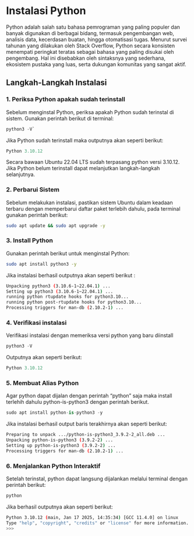 # Instalasi Python
Python adalah salah satu bahasa pemrograman yang paling populer dan banyak digunakan di berbagai bidang, termasuk pengembangan web, analisis data, kecerdasan buatan, hingga otomatisasi tugas. Menurut survei tahunan yang dilakukan oleh Stack Overflow, Python secara konsisten menempati peringkat teratas sebagai bahasa yang paling disukai oleh pengembang. Hal ini disebabkan oleh sintaksnya yang sederhana, ekosistem pustaka yang luas, serta dukungan komunitas yang sangat aktif.

## Langkah-Langkah Instalasi
### 1. Periksa Python apakah sudah terinstall
Sebelum menginstal Python, periksa apakah Python sudah terinstal di sistem. Gunakan perintah berikut di terminal:

```python
python3 -V`
```

Jika Python sudah terinstall maka outputnya akan seperti berikut:

```python
Python 3.10.12
```

Secara bawaan Ubuntu 22.04 LTS sudah terpasang python versi 3.10.12.
Jika Python belum terinstall dapat melanjutkan langkah-langkah selanjutnya.
### 2. Perbarui Sistem
Sebelum melakukan instalasi, pastikan sistem Ubuntu dalam keadaan terbaru dengan memperbarui daftar paket terlebih dahulu, pada terminal gunakan perintah berikut:
```bash
sudo apt update && sudo apt upgrade -y
```

### 3. Install Python
Gunakan perintah berikut untuk menginstal Python:

```bash
sudo apt install python3 -y
```

Jika instalasi berhasil outputnya akan seperti berikut :

```bash
Unpacking python3 (3.10.6-1~22.04.1) ...
Setting up python3 (3.10.6-1~22.04.1) ...
running python rtupdate hooks for python3.10...
running python post-rtupdate hooks for python3.10...
Processing triggers for man-db (2.10.2-1) ...
```
### 4. Verifikasi instalasi
Verifikasi instalasi dengan memeriksa versi python yang baru diinstall
```python
python3 -V
```
Outputnya akan seperti berikut:
```python
Python 3.10.12
```
### 5. Membuat Alias Python
Agar python dapat dijalan dengan perintah “python” saja maka install terlehih dahulu python-is-python3 dengan perintah berikut.
```python
sudo apt install python-is-python3 -y
```
Jika instalasi berhasil output baris terakhirnya akan seperti berikut:
```bash
Preparing to unpack .../python-is-python3_3.9.2-2_all.deb ...
Unpacking python-is-python3 (3.9.2-2) ...
Setting up python-is-python3 (3.9.2-2) ...
Processing triggers for man-db (2.10.2-1) ...
```
### 6. Menjalankan Python Interaktif
Setelah terinstal, python dapat langsung dijalankan melalui terminal dengan perintah berikut:
```bash
python
```
Jika berhasil outputnya akan seperti berikut:
```bash
Python 3.10.12 (main, Jan 17 2025, 14:35:34) [GCC 11.4.0] on linux
Type "help", "copyright", "credits" or "license" for more information.
>>> 
```